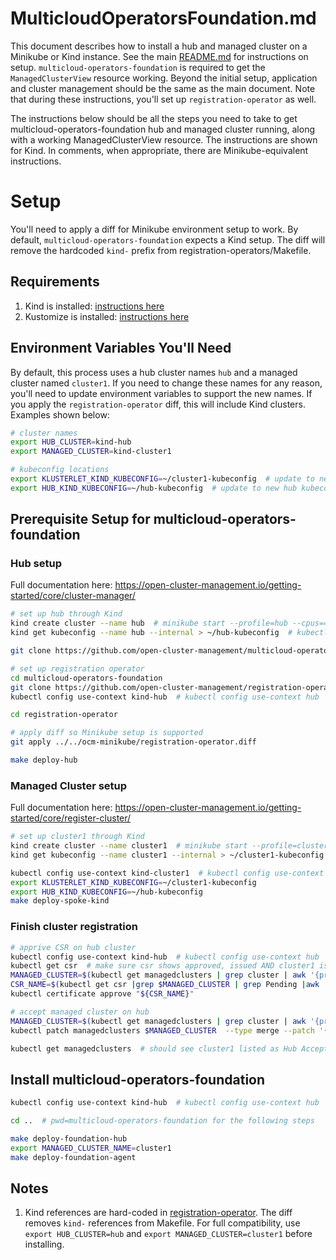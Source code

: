 # MulticloudOperatorsFoundation.md
This document describes how to install a hub and managed cluster on a Minikube or Kind instance. See the main [README.md](README.md) for instructions on setup. `multicloud-operators-foundation` is required to get the `ManagedClusterView` resource working. Beyond the initial setup, application and cluster management should be the same as the main document. Note that during these instructions, you'll set up `registration-operator` as well.

The instructions below should be all the steps you need to take to get multicloud-operators-foundation hub and managed cluster running, along with a working ManagedClusterView resource. The instructions are shown for Kind. In comments, when appropriate, there are Minikube-equivalent instructions. 

# Setup
You'll need to apply a diff for Minikube environment setup to work. By default, `multicloud-operators-foundation` expects a Kind setup. The diff will remove the hardcoded `kind-` prefix from registration-operators/Makefile.

## Requirements
1. Kind is installed: [instructions here](https://kind.sigs.k8s.io/docs/user/quick-start/#installation)
2. Kustomize is installed: [instructions here](https://kubectl.docs.kubernetes.io/installation/kustomize/)

## Environment Variables You'll Need
By default, this process uses a hub cluster names `hub` and a managed cluster named `cluster1`. If you need to change these names for any reason, you'll need to update environment variables to support the new names. If you apply the `registration-operator` diff, this will include Kind clusters. Examples shown below:

```bash
# cluster names
export HUB_CLUSTER=kind-hub
export MANAGED_CLUSTER=kind-cluster1

# kubeconfig locations
export KLUSTERLET_KIND_KUBECONFIG=~/cluster1-kubeconfig  # update to new cluster info location
export HUB_KIND_KUBECONFIG=~/hub-kubeconfig  # update to new hub kubeconfig location
```

## Prerequisite Setup for multicloud-operators-foundation
### Hub setup
Full documentation here: https://open-cluster-management.io/getting-started/core/cluster-manager/

```bash
# set up hub through Kind
kind create cluster --name hub  # minikube start --profile=hub --cpus=4
kind get kubeconfig --name hub --internal > ~/hub-kubeconfig  # kubectl config view --flatten --context=hub --minify > ~/hub-kubeconfig

git clone https://github.com/open-cluster-management/multicloud-operators-foundation.git  # "ideal" path: ~/go/src/github.com/open-cluster-management

# set up registration operator
cd multicloud-operators-foundation
git clone https://github.com/open-cluster-management/registration-operator
kubectl config use-context kind-hub  # kubectl config use-context hub

cd registration-operator

# apply diff so Minikube setup is supported
git apply ../../ocm-minikube/registration-operator.diff

make deploy-hub
```

### Managed Cluster setup
Full documentation here: https://open-cluster-management.io/getting-started/core/register-cluster/

```bash
# set up cluster1 through Kind
kind create cluster --name cluster1  # minikube start --profile=cluster1
kind get kubeconfig --name cluster1 --internal > ~/cluster1-kubeconfig  # kubectl config view --flatten --context=cluster1 --minify > ~/cluster1-kubeconfig 

kubectl config use-context kind-cluster1  # kubectl config use-context cluster1
export KLUSTERLET_KIND_KUBECONFIG=~/cluster1-kubeconfig
export HUB_KIND_KUBECONFIG=~/hub-kubeconfig
make deploy-spoke-kind
```

### Finish cluster registration
```bash
# apprive CSR on hub cluster
kubectl config use-context kind-hub  # kubectl config use-context hub
kubectl get csr  # make sure csr shows approved, issued AND cluster1 is Pending
MANAGED_CLUSTER=$(kubectl get managedclusters | grep cluster | awk '{print $1}')
CSR_NAME=$(kubectl get csr |grep $MANAGED_CLUSTER | grep Pending |awk '{print $1}')
kubectl certificate approve "${CSR_NAME}"

# accept managed cluster on hub
MANAGED_CLUSTER=$(kubectl get managedclusters | grep cluster | awk '{print $1}')
kubectl patch managedclusters $MANAGED_CLUSTER  --type merge --patch '{"spec":{"hubAcceptsClient":true}}'

kubectl get managedclusters  # should see cluster1 listed as Hub Accepted, JOINED True and AVAILABLE True
```

## Install multicloud-operators-foundation
```bash
kubectl config use-context kind-hub  # kubectl config use-context hub

cd ..  # pwd=multicloud-operators-foundation for the following steps

make deploy-foundation-hub
export MANAGED_CLUSTER_NAME=cluster1
make deploy-foundation-agent
```

## Notes
1. Kind references are hard-coded in [registration-operator](https://github.com/open-cluster-management/registration-operator). The diff removes `kind-` references from Makefile. For full compatibility, use `export HUB_CLUSTER=hub` and `export MANAGED_CLUSTER=cluster1` before installing. 
